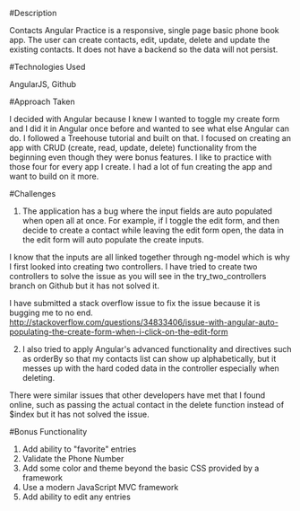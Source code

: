 #Description

Contacts Angular Practice is a responsive, single page basic phone book app.
The user can create contacts, edit, update, delete and update the existing contacts. It does not have a backend so the data will not persist.

#Technologies Used

AngularJS, Github

#Approach Taken

I decided with Angular because I knew I wanted to toggle my create form and I did it in Angular once before and wanted to see what else Angular can do. I followed a Treehouse tutorial and built on that. I focused on creating an app with CRUD (create, read, update, delete) functionality from the beginning even though they were bonus features. I like to practice with those four for every app I create. I had a lot of fun creating the app and want to build on it more.

#Challenges

1. The application has a bug where the input fields are auto populated when open all at once. For example, if I toggle the edit form, and then decide to create a contact while leaving the edit form open, the data in the edit form will auto populate the create inputs.

I know that the inputs are all linked together through ng-model which is why I first looked into creating two controllers. I have tried to create two controllers to solve the issue as you will see in the try_two_controllers branch on Github but it has not solved it.

I have submitted a stack overflow issue to fix the issue because it is bugging me to no end. http://stackoverflow.com/questions/34833406/issue-with-angular-auto-populating-the-create-form-when-i-click-on-the-edit-form

2. I also tried to apply Angular's advanced functionality and directives such as orderBy so that my contacts list can show up alphabetically, but it messes up with the hard coded data in the controller especially when deleting.

<!-- <div class="item" ng-repeat="contact in mainCtrl.contacts | orderBy:'-name': true track by $index"> -->

There were similar issues that other developers have met that I found online, such as passing the actual contact in the delete function instead of $index but it has not solved the issue.

#Bonus Functionality

1. Add ability to "favorite" entries
2. Validate the Phone Number
3. Add some color and theme beyond the basic CSS provided by a framework
4. Use a modern JavaScript MVC framework
5. Add ability to edit any entries
